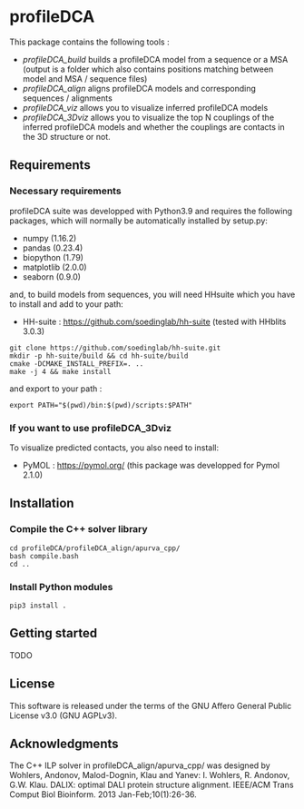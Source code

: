 # profileDCA

This package contains the following tools :

* *profileDCA_build* builds a profileDCA model from a sequence or a MSA (output is a folder which also contains positions matching between model and MSA / sequence files)
* *profileDCA_align* aligns profileDCA models and corresponding sequences / alignments
* *profileDCA_viz* allows you to visualize inferred profileDCA models
* *profileDCA_3Dviz* allows you to visualize the top N couplings of the inferred profileDCA models and whether the couplings are contacts in the 3D structure or not.

## Requirements

### Necessary requirements
profileDCA suite was developped with Python3.9 and requires the following packages, which will normally be automatically installed by setup.py:

* numpy (1.16.2)
* pandas (0.23.4)
* biopython (1.79)
* matplotlib (2.0.0)
* seaborn (0.9.0)

and, to build models from sequences, you will need HHsuite which you have to install and add to your path:

* HH-suite : https://github.com/soedinglab/hh-suite (tested with HHblits 3.0.3)
```
git clone https://github.com/soedinglab/hh-suite.git
mkdir -p hh-suite/build && cd hh-suite/build
cmake -DCMAKE_INSTALL_PREFIX=. ..
make -j 4 && make install
```
and export to your path :
```
export PATH="$(pwd)/bin:$(pwd)/scripts:$PATH"
```

### If you want to use profileDCA_3Dviz
To visualize predicted contacts, you also need to install:

* PyMOL : https://pymol.org/ (this package was developped for Pymol 2.1.0)

## Installation

### Compile the C++ solver library

```
cd profileDCA/profileDCA_align/apurva_cpp/
bash compile.bash
cd ..
```

### Install Python modules

```
pip3 install .
```


## Getting started
TODO


## License

This software is released under the terms of the GNU Affero General Public License v3.0 (GNU AGPLv3).

## Acknowledgments

The C++ ILP solver in profileDCA_align/apurva_cpp/ was designed by Wohlers, Andonov, Malod-Dognin, Klau and Yanev:
I. Wohlers, R. Andonov, G.W. Klau. DALIX: optimal DALI protein structure alignment. IEEE/ACM Trans Comput Biol Bioinform. 2013 Jan-Feb;10(1):26-36.
